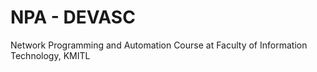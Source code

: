 #	NPA  - DEVASC

Network Programming and Automation Course at Faculty of Information Technology, KMITL 
